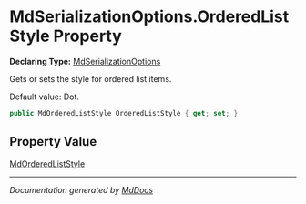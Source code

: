 ﻿# MdSerializationOptions.OrderedListStyle Property

**Declaring Type:** [MdSerializationOptions](../index.md)

Gets or sets the style for ordered list items.

Default value: Dot.

```csharp
public MdOrderedListStyle OrderedListStyle { get; set; }
```

## Property Value

[MdOrderedListStyle](../../MdOrderedListStyle/index.md)

___

*Documentation generated by [MdDocs](https://github.com/ap0llo/mddocs)*
